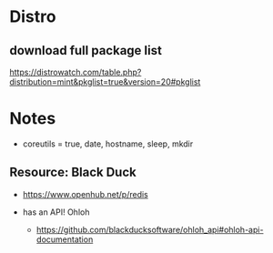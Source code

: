 #

# Distro

## download full package list

https://distrowatch.com/table.php?distribution=mint&pkglist=true&version=20#pkglist


# Notes

* coreutils = true, date, hostname, sleep, mkdir

## Resource: Black Duck

* https://www.openhub.net/p/redis

* has an API! Ohloh
  * https://github.com/blackducksoftware/ohloh_api#ohloh-api-documentation